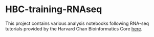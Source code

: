 # HBC-training-RNAseq

This project contains various analysis notebooks following RNA-seq tutorials provided by the Harvard Chan Bioinformatics Core [here](https://hbctraining.github.io/main/#advanced-topics-analysis-of-high-throughput-sequencing-ngs-data).

